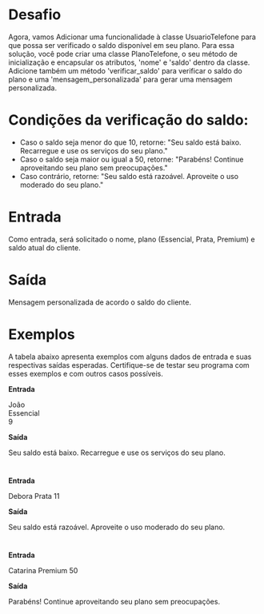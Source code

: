 # Desafio
Agora, vamos Adicionar uma funcionalidade à classe UsuarioTelefone para que possa ser verificado o saldo disponível em seu plano. Para essa solução, você pode criar uma classe PlanoTelefone, o seu método de inicialização e encapsular os atributos, 'nome' e 'saldo' dentro da classe. Adicione também um método 'verificar_saldo' para verificar o saldo do plano e uma  'mensagem_personalizada' para gerar uma mensagem personalizada.

# Condições da verificação do saldo:
- Caso o saldo seja menor do que 10, retorne: "Seu saldo está baixo. Recarregue e use os serviços do seu plano."
- Caso o saldo seja maior ou igual a 50, retorne: "Parabéns! Continue aproveitando seu plano sem preocupações."
- Caso contrário, retorne: "Seu saldo está razoável. Aproveite o uso moderado do seu plano."

# Entrada
Como entrada, será solicitado o nome, plano (Essencial, Prata, Premium) e saldo atual do cliente.

# Saída
Mensagem personalizada de acordo o saldo do cliente.

# Exemplos
A tabela abaixo apresenta exemplos com alguns dados de entrada e suas respectivas saídas esperadas. Certifique-se de testar seu programa com esses exemplos e com outros casos possíveis.

**Entrada**

João     
Essencial      
9

**Saída**

Seu saldo está baixo. Recarregue e use os serviços do seu plano.
#
**Entrada**

Debora
Prata
11

**Saída**

Seu saldo está razoável. Aproveite o uso moderado do seu plano.
#
**Entrada**

Catarina
Premium
50

**Saída**

Parabéns! Continue aproveitando seu plano sem preocupações.
#
